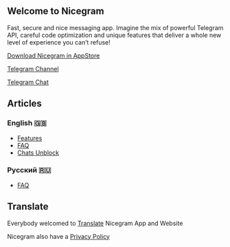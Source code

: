 ## Welcome to Nicegram

Fast, secure and nice messaging app. Imagine the mix of powerful Telegram API, careful code optimization and unique features that deliver a whole new level of experience you can’t refuse!


<a href="https://itunes.apple.com/app/id1457369322" target="_blank">Download Nicegram in AppStore</a>

<a href="https://t.me/nicegramapp" target="_blank">Telegram Channel</a>

<a href="https://t.me/nicegramchat" target="_blank">Telegram Chat</a>


## Articles
### English 🇬🇧
- [Features](/features)
- [FAQ](/faq)
- [Chats Unblock](/unblock)

### Русский 🇷🇺
- [FAQ](/faq/ru)

## Translate
Everybody welcomed to [Translate](/translate) Nicegram App and Website


Nicegram also have a <a href="privacy-policy" target="_blank">Privacy Policy</a>
